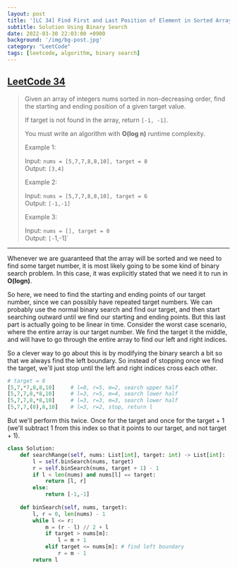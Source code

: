 ```yaml
---
layout: post
title: '[LC 34] Find First and Last Position of Element in Sorted Array'
subtitle: Solution Using Binary Search
date: 2022-03-30 22:03:00 +0900
background: '/img/bg-post.jpg'
category: "LeetCode"
tags: [leetcode, algorithm, binary search]
---
```


## [LeetCode 34](https://leetcode.com/problems/find-first-and-last-position-of-element-in-sorted-array/)
> Given an array of integers nums sorted in non-decreasing order, find the starting and ending position of a given target value.
> 
> If target is not found in the array, return `[-1, -1]`.
> 
> You must write an algorithm with **O(log n)** runtime complexity.
> 
> Example 1:
> 
> Input: `nums = [5,7,7,8,8,10], target = 8`  
> Output: `[3,4]`
>
> Example 2:
> 
> Input: `nums = [5,7,7,8,8,10], target = 6`  
> Output: `[-1,-1]`
>
> Example 3:
> 
> Input: `nums = [], target = 0`  
> Output: `[-`1,-1]`
---

Whenever we are guaranteed that the array will be sorted and we need to find some target number, it is most likely going to be some kind of binary search problem. In this case, it was explicitly stated that we need it to run in **O(logn)**. 

So here, we need to find the starting and ending points of our target number, since we can possibly have repeated target numbers. We can probably use the normal binary search and find our target, and then start searching outward until we find our starting and ending points. But this last part is actually going to be linear in time. Consider the worst case scenario, where the entire array is our target number. We find the target it the middle, and will have to go through the entire array to find our left and right indices. 

So a clever way to go about this is by modifying the binary search a bit so that we always find the left boundary. So instead of stopping once we find the target, we'll just stop until the left and right indices cross each other. 

```python
# target = 8
[5,7,*7,8,8,10]     # l=0, r=5, m=2, search upper half
[5,7,7,8,*8,10]     # l=3, r=5, m=4, search lower half 
[5,7,7,8,*8,10]     # l=3, r=3, m=3, search lower half
[5,7,7,(8),8,10]    # l=3, r=2, stop, return l
```

But we'll perform this twice. Once for the target and once for the target + 1 (we'll subtract 1 from this index so that it points to our target, and not target + 1). 


```python
class Solution:
    def searchRange(self, nums: List[int], target: int) -> List[int]:
        l = self.binSearch(nums, target)
        r = self.binSearch(nums, target + 1) - 1
        if l < len(nums) and nums[l] == target:
            return [l, r]  
        else:
            return [-1,-1]
        
    def binSearch(self, nums, target):
        l, r = 0, len(nums) - 1
        while l <= r:
            m = (r - l) // 2 + l
            if target > nums[m]:
                l = m + 1
            elif target <= nums[m]: # find left boundary
                r = m - 1
        return l
```